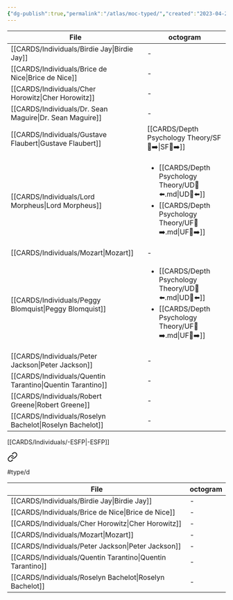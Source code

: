 ```yaml
---
{"dg-publish":true,"permalink":"/atlas/moc-typed/","created":"2023-04-29T12:12:22.894+02:00","updated":"2023-04-29T13:22:18.680+02:00"}
---
```



| File                                                          | octogram                                                                                                                            |
| ------------------------------------------------------------- | ----------------------------------------------------------------------------------------------------------------------------------- |
| [[CARDS/Individuals/Birdie Jay\|Birdie Jay]]               | \-                                                                                                                                  |
| [[CARDS/Individuals/Brice de Nice\|Brice de Nice]]         | \-                                                                                                                                  |
| [[CARDS/Individuals/Cher Horowitz\|Cher Horowitz]]         | \-                                                                                                                                  |
| [[CARDS/Individuals/Dr. Sean Maguire\|Dr. Sean Maguire]]   | \-                                                                                                                                  |
| [[CARDS/Individuals/Gustave Flaubert\|Gustave Flaubert]]   | [[CARDS/Depth Psychology Theory/SF🤸➡️\|SF🤸➡️]]                                                                                 |
| [[CARDS/Individuals/Lord Morpheus\|Lord Morpheus]]         | <ul><li>[[CARDS/Depth Psychology Theory/UD👤⬅️.md\\|UD👤⬅️]]</li><li>[[CARDS/Depth Psychology Theory/UF👤➡️.md\\|UF👤➡️]]</li></ul> |
| [[CARDS/Individuals/Mozart\|Mozart]]                       | \-                                                                                                                                  |
| [[CARDS/Individuals/Peggy Blomquist\|Peggy Blomquist]]     | <ul><li>[[CARDS/Depth Psychology Theory/UD👤⬅️.md\\|UD👤⬅️]]</li><li>[[CARDS/Depth Psychology Theory/UF👤➡️.md\\|UF👤➡️]]</li></ul> |
| [[CARDS/Individuals/Peter Jackson\|Peter Jackson]]         | \-                                                                                                                                  |
| [[CARDS/Individuals/Quentin Tarantino\|Quentin Tarantino]] | \-                                                                                                                                  |
| [[CARDS/Individuals/Robert Greene\|Robert Greene]]         | \-                                                                                                                                  |
| [[CARDS/Individuals/Roselyn Bachelot\|Roselyn Bachelot]]   | \-                                                                                                                                  |


[[CARDS/Individuals/-ESFP\|-ESFP]] 
<div class="transclusion internal-embed is-loaded"><a class="markdown-embed-link" href="/cards/individuals/esfp/" aria-label="Open link"><svg xmlns="http://www.w3.org/2000/svg" width="24" height="24" viewBox="0 0 24 24" fill="none" stroke="currentColor" stroke-width="2" stroke-linecap="round" stroke-linejoin="round" class="svg-icon lucide-link"><path d="M10 13a5 5 0 0 0 7.54.54l3-3a5 5 0 0 0-7.07-7.07l-1.72 1.71"></path><path d="M14 11a5 5 0 0 0-7.54-.54l-3 3a5 5 0 0 0 7.07 7.07l1.71-1.71"></path></svg></a><div class="markdown-embed">




#type/d 

| File                                                          | octogram |
| ------------------------------------------------------------- | -------- |
| [[CARDS/Individuals/Birdie Jay\|Birdie Jay]]               | \-       |
| [[CARDS/Individuals/Brice de Nice\|Brice de Nice]]         | \-       |
| [[CARDS/Individuals/Cher Horowitz\|Cher Horowitz]]         | \-       |
| [[CARDS/Individuals/Mozart\|Mozart]]                       | \-       |
| [[CARDS/Individuals/Peter Jackson\|Peter Jackson]]         | \-       |
| [[CARDS/Individuals/Quentin Tarantino\|Quentin Tarantino]] | \-       |
| [[CARDS/Individuals/Roselyn Bachelot\|Roselyn Bachelot]]   | \-       |

<script src="https://utteranc.es/client.js"  
        repo="Heart4sides/Comment_Section"
        issue-term="pathname"
        theme="github-dark-orange"
        crossorigin="anonymous"
        async> 
</script>

</div></div>
 


<script src="https://utteranc.es/client.js"  
        repo="Heart4sides/Comment_Section"
        issue-term="pathname"
        theme="github-dark-orange"
        crossorigin="anonymous"
        async> 
</script>